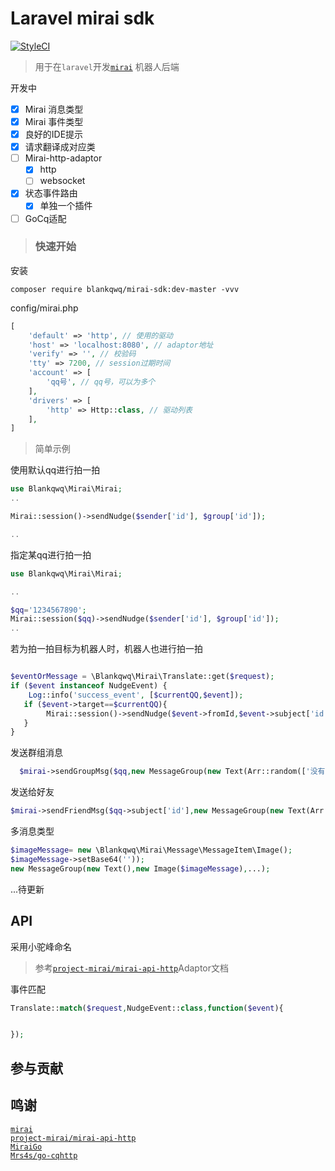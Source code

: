 # Laravel mirai sdk

[![StyleCI](https://github.styleci.io/repos/399045334/shield?branch=main)](https://github.styleci.io/repos/399045334?branch=main)

> 用于在`laravel`开发[`mirai`](https://github.com/mamoe/mirai) 机器人后端

开发中


- [x] Mirai 消息类型
- [x] Mirai 事件类型
- [x] 良好的IDE提示
- [x] 请求翻译成对应类
- [ ] Mirai-http-adaptor
    - [x] http
    - [ ] websocket
- [x] 状态事件路由
    - [x] 单独一个插件
- [ ] GoCq适配

> ### 快速开始

安装
```
composer require blankqwq/mirai-sdk:dev-master -vvv
```

config/mirai.php

```php
[
    'default' => 'http', // 使用的驱动
    'host' => 'localhost:8080', // adaptor地址
    'verify' => '', // 校验码
    'tty' => 7200, // session过期时间
    'account' => [
        'qq号', // qq号，可以为多个
    ],
    'drivers' => [
        'http' => Http::class, // 驱动列表
    ],
]
```

> 简单示例

使用默认qq进行拍一拍
```php
use Blankqwq\Mirai\Mirai;
..

Mirai::session()->sendNudge($sender['id'], $group['id']);

..
```
指定某qq进行拍一拍
```php
use Blankqwq\Mirai\Mirai;

..

$qq='1234567890';
Mirai::session($qq)->sendNudge($sender['id'], $group['id']);
..

```
若为拍一拍目标为机器人时，机器人也进行拍一拍
```php

$eventOrMessage = \Blankqwq\Mirai\Translate::get($request);
if ($event instanceof NudgeEvent) {
    Log::info('success_event', [$currentQQ,$event]);
   if ($event->target==$currentQQ){
        Mirai::session()->sendNudge($event->fromId,$event->subject['id'],$event->subject['kind']);
   }
}

```

发送群组消息

```php
  $mirai->sendGroupMsg($qq,new MessageGroup(new Text(Arr::random(['没有了~','被玩坏了！','再问我要给你一拳','干哈，爷就是没有','？还来']))));
```
发送给好友
```php
$mirai->sendFriendMsg($qq->subject['id'],new MessageGroup(new Text(Arr::random(['没有了~','被玩坏了！','再问我要给你一拳','干哈，爷就是没有','？还来']))));
```
多消息类型
```php
$imageMessage= new \Blankqwq\Mirai\Message\MessageItem\Image();
$imageMessage->setBase64(''));
new MessageGroup(new Text(),new Image($imageMessage),...);

```

...待更新

## API

采用小驼峰命名

> 参考[`project-mirai/mirai-api-http`](https://github.com/project-mirai/mirai-api-http)Adaptor文档

事件匹配
```php
Translate::match($request,NudgeEvent::class,function($event){


});

```


## 参与贡献

## 鸣谢

[`mirai`](https://github.com/mamoe/mirai) <br>
[`project-mirai/mirai-api-http`](https://github.com/project-mirai/mirai-api-http)<br>
[`MiraiGo`](https://github.com/Mrs4s/MiraiGo)<br>
[`Mrs4s/go-cqhttp`](https://github.com/Mrs4s/go-cqhttp)<br>
